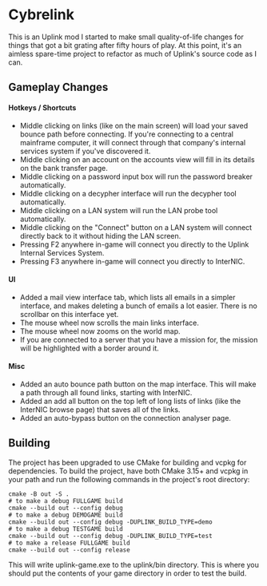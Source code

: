 # Cybrelink

This is an Uplink mod I started to make small quality-of-life changes for things that got a bit grating after fifty hours of play. At this point, it's an aimless spare-time project to refactor as much of Uplink's source code as I can.

## Gameplay Changes

#### Hotkeys / Shortcuts
* Middle clicking on links (like on the main screen) will load your saved bounce path before connecting. If you're connecting to a central mainframe computer, it will connect through that company's internal services system if you've discovered it.
* Middle clicking on an account on the accounts view will fill in its details on the bank transfer page.
* Middle clicking on a password input box will run the password breaker automatically.
* Middle clicking on a decypher interface will run the decypher tool automatically.
* Middle clicking on a LAN system will run the LAN probe tool automatically.
* Middle clicking on the "Connect" button on a LAN system will connect directly back to it without hiding the LAN screen.
* Pressing F2 anywhere in-game will connect you directly to the Uplink Internal Services System.
* Pressing F3 anywhere in-game will connect you directly to InterNIC.

#### UI
* Added a mail view interface tab, which lists all emails in a simpler interface, and makes deleting a bunch of emails a lot easier. There is no scrollbar on this interface yet.
* The mouse wheel now scrolls the main links interface.
* The mouse wheel now zooms on the world map.
* If you are connected to a server that you have a mission for, the mission will be highlighted with a border around it.

#### Misc
* Added an auto bounce path button on the map interface. This will make a path through all found links, starting with InterNIC.
* Added an add all button on the top left of long lists of links (like the InterNIC browse page) that saves all of the links.
* Added an auto-bypass button on the connection analyser page.

## Building

The project has been upgraded to use CMake for building and vcpkg for dependencies. To build the project, have both CMake 3.15+ and vcpkg in your path and run the following commands in the project's root directory:
```
cmake -B out -S .
# to make a debug FULLGAME build
cmake --build out --config debug
# to make a debug DEMOGAME build
cmake --build out --config debug -DUPLINK_BUILD_TYPE=demo
# to make a debug TESTGAME build
cmake --build out --config debug -DUPLINK_BUILD_TYPE=test
# to make a release FULLGAME build
cmake --build out --config release
```

This will write uplink-game.exe to the uplink/bin directory. This is where you should put the contents of your game directory in order to test the build.